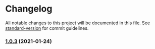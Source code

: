 # Changelog

All notable changes to this project will be documented in this file. See [standard-version](https://github.com/conventional-changelog/standard-version) for commit guidelines.

### [1.0.3](https://github.com/fliegwerk/search-popup/compare/v1.0.2...v1.0.3) (2021-01-24)
